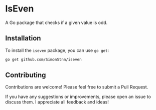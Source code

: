 # IsEven

A Go package that checks if a given value is odd.

## Installation

To install the `iseven` package, you can use `go get`:

```bash
go get github.com/SimonStnn/iseven
```

## Contributing

Contributions are welcome! Please feel free to submit a Pull Request.

If you have any suggestions or improvements, please open an issue to discuss them. I appreciate all feedback and ideas!
